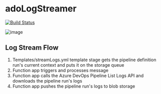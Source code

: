 # adoLogStreamer

[![Build Status](https://dev.azure.com/hoppy7/Azure/_apis/build/status/Hoppy7.adoLogStreamer?branchName=main)](https://dev.azure.com/hoppy7/Azure/_build/latest?definitionId=12&branchName=main)

![image](https://user-images.githubusercontent.com/18079003/116765233-09106980-a9d9-11eb-8f7c-12cb1ee94c0f.png)

## Log Stream Flow
  1.  Templates/streamLogs.yml template stage gets the pipeline definition run's current context and puts it on the storage queue
  2.  Function app triggers and processes message
  3.  Function app calls the Azure DevOps Pipeline List Logs API and downloads the pipeline run's logs
  4.  Function app pushes the pipeline run's logs to blob storage
